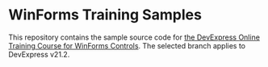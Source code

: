 # WinForms Training Samples

This repository contains the sample source code for [the DevExpress Online Training Course for WinForms Controls](https://www.devexpress.com/trainingcenter/Course/WinForms). The selected branch applies to DevExpress v21.2.

